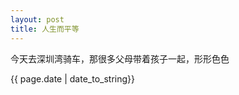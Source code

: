 ```yaml
---
layout: post
title: 人生而平等
---
```



<p>今天去深圳湾骑车，那很多父母带着孩子一起，形形色色</p>

<p>{{ page.date | date_to_string}}</p>
